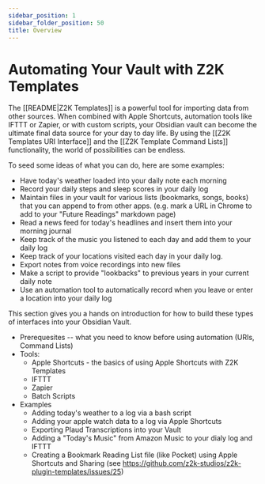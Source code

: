 ```yaml
---
sidebar_position: 1
sidebar_folder_position: 50
title: Overview
---
```

# Automating Your Vault with Z2K Templates

The [[README|Z2K Templates]] is a powerful tool for importing data from other sources. When combined with Apple Shortcuts, automation tools like IFTTT or Zapier, or with custom scripts, your Obsidian vault can become the ultimate final data source for your day to day life. By using the [[Z2K Templates URI Interface]] and the [[Z2K Template Command Lists]] functionality, the world of possibilities can be endless. 

To seed some ideas of what you can do, here are some examples:
- Have today's weather loaded into your daily note each morning
- Record your daily steps and sleep scores in your daily log
- Maintain files in your vault for various lists (bookmarks, songs, books) that you can append to from other apps. (e.g. mark a URL in Chrome to add to your "Future Readings" markdown page)
- Read a news feed for today's headlines and insert them into your morning journal
- Keep track of the music you listened to each day and add them to your daily log
- Keep track of your locations visited each day in your daily log.
- Export notes from voice recordings into new files
- Make a script to provide "lookbacks" to previous years in your current daily note
- Use an automation tool to automatically record when you leave or enter a location into your daily log

This section gives you a hands on introduction for how to build these types of interfaces into your Obsidian Vault. 

- Prerequesites -- what you need to know before using automation (URIs, Command Lists)
- Tools:
    - Apple Shortcuts - the basics of using Apple Shortcuts with Z2K Templates
    - IFTTT
    - Zapier
    - Batch Scripts
- Examples
    - Adding today's weather to a log via a bash script 
    - Adding your apple watch data to a log via Apple Shortcuts
    - Exporting Plaud Transcriptions into your Vault
    - Adding a "Today's Music" from Amazon Music to your dialy log and IFTTT
    - Creating a Bookmark Reading List file (like Pocket) using Apple Shortcuts and Sharing (see https://github.com/z2k-studios/z2k-plugin-templates/issues/25)
